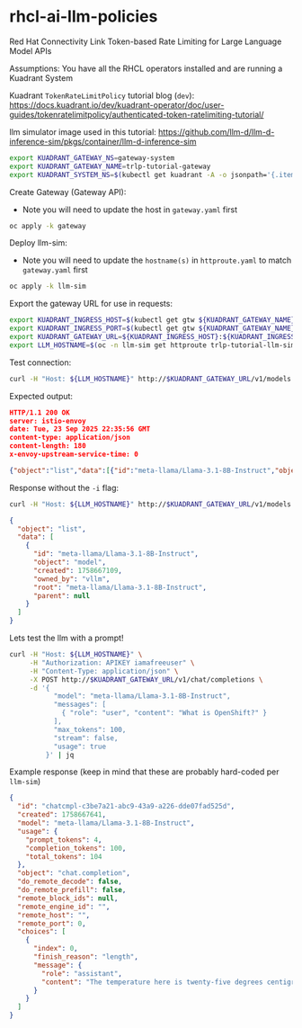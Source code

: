 # rhcl-ai-llm-policies
Red Hat Connectivity Link Token-based Rate Limiting for Large Language Model APIs

Assumptions: You have all the RHCL operators installed and are running a Kuadrant System

Kuadrant `TokenRateLimitPolicy` tutorial blog (`dev`):
https://docs.kuadrant.io/dev/kuadrant-operator/doc/user-guides/tokenratelimitpolicy/authenticated-token-ratelimiting-tutorial/

llm simulator image used in this tutorial:
https://github.com/llm-d/llm-d-inference-sim/pkgs/container/llm-d-inference-sim

```sh
export KUADRANT_GATEWAY_NS=gateway-system
export KUADRANT_GATEWAY_NAME=trlp-tutorial-gateway
export KUADRANT_SYSTEM_NS=$(kubectl get kuadrant -A -o jsonpath='{.items[0].metadata.namespace}')
```
Create Gateway (Gateway API):
- Note you will need to update the host in `gateway.yaml` first
```sh
oc apply -k gateway  
```

Deploy llm-sim:
- Note you will need to update the `hostname(s)` in `httproute.yaml` to match `gateway.yaml` first
```sh
oc apply -k llm-sim     
```

Export the gateway URL for use in requests:
```sh
export KUADRANT_INGRESS_HOST=$(kubectl get gtw ${KUADRANT_GATEWAY_NAME} -n ${KUADRANT_GATEWAY_NS} -o jsonpath='{.status.addresses[0].value}')
export KUADRANT_INGRESS_PORT=$(kubectl get gtw ${KUADRANT_GATEWAY_NAME} -n ${KUADRANT_GATEWAY_NS} -o jsonpath='{.spec.listeners[?(@.name=="http")].port}')
export KUADRANT_GATEWAY_URL=${KUADRANT_INGRESS_HOST}:${KUADRANT_INGRESS_PORT}
export LLM_HOSTNAME=$(oc -n llm-sim get httproute trlp-tutorial-llm-sim -o jsonpath='{.spec.hostnames[0]}{"\n"}')
```

Test connection:
```sh
curl -H "Host: ${LLM_HOSTNAME}" http://$KUADRANT_GATEWAY_URL/v1/models -i
```
Expected output:
```json
HTTP/1.1 200 OK
server: istio-envoy
date: Tue, 23 Sep 2025 22:35:56 GMT
content-type: application/json
content-length: 180
x-envoy-upstream-service-time: 0

{"object":"list","data":[{"id":"meta-llama/Llama-3.1-8B-Instruct","object":"model","created":1758666957,"owned_by":"vllm","root":"meta-llama/Llama-3.1-8B-Instruct","parent":null}]}
```

Response without the `-i` flag:
```sh
curl -H "Host: ${LLM_HOSTNAME}" http://$KUADRANT_GATEWAY_URL/v1/models | jq
```

```json
{
  "object": "list",
  "data": [
    {
      "id": "meta-llama/Llama-3.1-8B-Instruct",
      "object": "model",
      "created": 1758667109,
      "owned_by": "vllm",
      "root": "meta-llama/Llama-3.1-8B-Instruct",
      "parent": null
    }
  ]
}
```

Lets test the llm with a prompt!
```sh
curl -H "Host: ${LLM_HOSTNAME}" \
     -H "Authorization: APIKEY iamafreeuser" \
     -H "Content-Type: application/json" \
     -X POST http://$KUADRANT_GATEWAY_URL/v1/chat/completions \
     -d '{
           "model": "meta-llama/Llama-3.1-8B-Instruct",
           "messages": [
             { "role": "user", "content": "What is OpenShift?" }
           ],
           "max_tokens": 100,
           "stream": false,
           "usage": true
         }' | jq
```

Example response (keep in mind that these are probably hard-coded per `llm-sim`)
```json
{
  "id": "chatcmpl-c3be7a21-abc9-43a9-a226-dde07fad525d",
  "created": 1758667641,
  "model": "meta-llama/Llama-3.1-8B-Instruct",
  "usage": {
    "prompt_tokens": 4,
    "completion_tokens": 100,
    "total_tokens": 104
  },
  "object": "chat.completion",
  "do_remote_decode": false,
  "do_remote_prefill": false,
  "remote_block_ids": null,
  "remote_engine_id": "",
  "remote_host": "",
  "remote_port": 0,
  "choices": [
    {
      "index": 0,
      "finish_reason": "length",
      "message": {
        "role": "assistant",
        "content": "The temperature here is twenty-five degrees centigrade. The temperature here is twenty-five degrees centigrade. Testing@, #testing 1$ ,2%,3^, [4&*5], 6~, 7-_ + (8 : 9) / \\ < > . The rest is silence.  Give a man a fish and you feed him for a day; teach a man to fish and you feed him for a lifetime Alas, poor Yorick! I knew him, Horatio: A "
      }
    }
  ]
}
```
